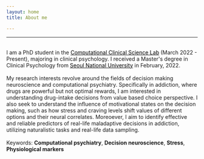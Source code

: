```yaml
---
layout: home 
title: About me

---
```

---
<br>I am a PhD student in the <a href="https://ccs-lab.github.io/" style="color: black">Computational Clinical Science Lab</a> (March 2022 - Present), majoring in clinical psychology. I received a Master's degree in Clinical Psychology from <a href="https://en.snu.ac.kr/index.html" style="color: black"> Seoul National University</a> in February, 2022.    
<br>
My research interests revolve around the fields of decision making neuroscience and computational psychiatry. Specifically in addiction, where drugs are powerful but not optimal rewards, I am interested in understanding drug-intake decisions from value based choice perspective. I also seek to understand the influence of motivational states on the decision making, such as how stress and craving levels shift values of different options and their neural correlates. Moreoever, I aim to identify effective and reliable predictors of real-life maladaptive decisions in addiction, utilizing naturalistic tasks and real-life data sampling. 
<br>
<br>
Keywords: **Computational psychiatry**, **Decision neuroscience**, **Stress**, **Physiological markers**  


<!--
<a href="http://ipa-reader.xyz/?text=d%CD%A1%CA%92%CA%B0%CA%8C%CC%9D%C5%8B%20hj%CA%8C%CC%9D%CC%86n&voice=Ivy" class="btn btn--primary">How to read my name</a> ...or call me **JH**! 
--> 
